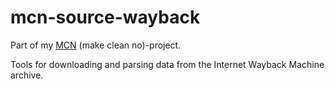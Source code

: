 # mcn-source-wayback

Part of my [MCN](https://github.com/search?q=user%3AKagee+mcn+in%3Aname&type=Repositories) (make clean no)-project.

Tools for downloading and parsing data from the Internet Wayback Machine archive.
